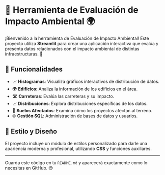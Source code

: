 # 🌿 Herramienta de Evaluación de Impacto Ambiental 🌍

¡Bienvenido a la herramienta de Evaluación de Impacto Ambiental! Este proyecto utiliza **Streamlit** para crear una aplicación interactiva que evalúa y presenta datos relacionados con el impacto ambiental de distintas infraestructuras. 🚀
## 🌟 Funcionalidades

- 📈 **Histogramas**: Visualiza gráficos interactivos de distribución de datos.
- 🌍 **Edificios**: Analiza la información de los edificios en el área.
- 🛣️ **Carreteras**: Evalúa las carreteras y su impacto.
- 📈 **Distribuciones**: Explora distribuciones específicas de los datos.
- 🧱 **Suelos Afectados**: Examina cómo los proyectos afectan al terreno.
- 🌐 **Gestión SQL**: Administración de bases de datos y usuarios.

## 🎨 Estilo y Diseño

El proyecto incluye un módulo de estilos personalizado para darle una apariencia moderna y profesional, utilizando **CSS** y funciones auxiliares.

---

Guarda este código en tu `README.md` y aparecerá exactamente como lo necesitas en GitHub. 😊
